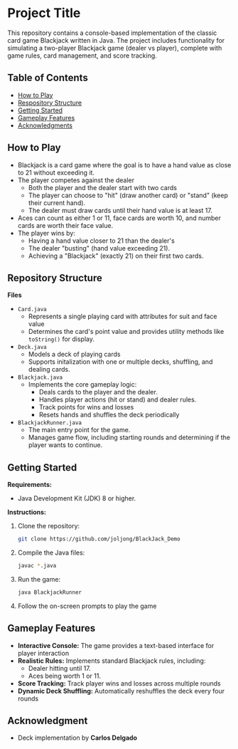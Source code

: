 # Project Title

This repository contains a console-based implementation of the classic card game Blackjack written in Java. The project includes functionality for simulating a two-player Blackjack game (dealer vs player), complete with game rules, card management, and score tracking.

## Table of Contents

- [How to Play](#howtoplay)
- [Respository Structure](#repositorystructure)
- [Getting Started](#gettingstarted)
- [Gameplay Features](#gameplayfeatures)
- [Acknowledgments](#acknowledgment)

## How to Play

- Blackjack is a card game where the goal is to have a hand value as close to 21 without exceeding it.
- The player competes against the dealer
  - Both the player and the dealer start with two cards
  - The player can choose to "hit" (draw another card) or "stand" (keep their current hand).
  - The dealer must draw cards until their hand value is at least 17.
- Aces can count as either 1 or 11, face cards are worth 10, and number cards are worth their face value.
- The player wins by:
  - Having a hand value closer to 21 than the dealer's
  - The dealer "busting" (hand value exceeding 21).
  - Achieving a "Blackjack" (exactly 21) on their first two cards. 

## Repository Structure
**Files**
- `Card.java`
  - Represents a single playing card with attributes for suit and face value
  - Determines the card's point value and provides utility methods like `toString()` for display.
- `Deck.java`
  - Models a deck of playing cards
  - Supports initalization with one or multiple decks, shuffling, and dealing cards.
- `Blackjack.java`
  - Implements the core gameplay logic:
    - Deals cards to the player and the dealer.
    - Handles player actions (hit or stand) and dealer rules.
    - Track points for wins and losses
    - Resets hands and shuffles the deck periodically
- `BlackjackRunner.java`
  - The main entry point for the game.
  - Manages game flow, including starting rounds and determining if the player wants to continue.

## Getting Started

**Requirements:**
- Java Development Kit (JDK) 8 or higher.

**Instructions:**
1. Clone the repository:
   ```bash
   git clone https://github.com/joljong/BlackJack_Demo
   ```
2. Compile the Java files:
      ```bash
   javac *.java
   ```
3. Run the game:
      ```bash
    java BlackjackRunner
   ```
4. Follow the on-screen prompts to play the game

## Gameplay Features
- **Interactive Console:** The game provides a text-based interface for player interaction
- **Realistic Rules:** Implements standard Blackjack rules, including: 
  - Dealer hitting until 17.
  - Aces being worth 1 or 11.
- **Score Tracking:** Track player wins and losses across multiple rounds
- **Dynamic Deck Shuffling:** Automatically reshuffles the deck every four rounds 

## Acknowledgment 
- Deck implementation by **Carlos Delgado**
